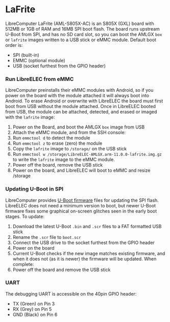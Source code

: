 # LaFrite

LibreComputer LaFrite (AML-S805X-AC) is an S805X (GXL) board with 512MB or 1GB of RAM and 16MB SPI boot flash. The board runs upstream U-Boot from SPI, and has no SD card slot, so you can boot the AMLGX `box` or `lafrite` images written to a USB stick or eMMC module. Default boot order is:

* SPI (built-in)
* EMMC (optional module)
* USB (socket furthest from the GPIO header)

### Run LibreELEC from eMMC

LibreComputer preinstalls their eMMC modules with Android, so if you power on the board with the module attached it will always boot into Android. To erase Android or overwrite with LibreELEC the board must first boot from USB without the module attached. Once in LibreELEC booted from USB, the module can be attached, detected, and erased or imaged with the `lafrite` image:

1. Power on the Board, and boot the AMLGX `box` image from USB
2. Attach the eMMC module, and from the SSH console:
3. Run `emmctool d` to detect the module
4. Run `emmctool z` to erase (zero) the module
5. Copy the `lafrite` image to `/storage/` on the USB stick
6. Run `emmctool w /storage/LibreELEC-AMLGX.arm-11.0.0-lafrite.img.gz` to write the `lafrite` image to the eMMC module.
7. Power off the board, remove the USB stick
8. Power on the board, and LibreELEC will boot to eMMC and resize /storage

### Updating U-Boot in SPI

LibreComputer provides [U-Boot firmware](http://share.loverpi.com/board/libre-computer-project/libre-computer-board/aml-s805x-ac/firmware/) files for updating the SPI flash. LibreELEC does not need a minimum version to boot, but newer U-Boot firmware fixes some graphical on-screen glitches seen in the early boot stages. To update:

1. Download the latest U-Boot `.bin` and `.scr` files to a FAT formatted USB stick
2. Rename the `.scr` file to `boot.scr`
3. Connect the USB drive to the socket furthest from the GPIO header
4. Power on the board
5. Current U-Boot checks if the new image matches existing firmware, and when it does not (as it is newer) the firmware will be updated. When complete:
6. Power off the board and remove the USB stick

### UART

The debugging UART is accessible on the 40pin GPIO header:

* TX (Green) on Pin 3
* RX (Grey) on Pin 5
* GND (Black) on Pin 6
